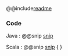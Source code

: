 @@include[readme](/step_007_produce_to_kafka/README.md)

### Code 
Java
: @@snip [snip](/step_007_produce_to_kafka/src/main/java/samples/javadsl/Main.java)

Scala
: @@snip [snip](/step_007_produce_to_kafka/src/main/scala/samples/Main.scala) { }

